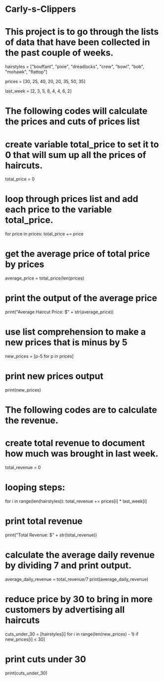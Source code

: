 # Carly-s-Clippers

# This project is to go through the lists of data that have been collected in the past couple of weeks.

hairstyles = ["bouffant", "pixie", "dreadlocks", "crew", "bowl", "bob", "mohawk", "flattop"]

prices = [30, 25, 40, 20, 20, 35, 50, 35]

last_week = [2, 3, 5, 8, 4, 4, 6, 2]

# The following codes will calculate the prices and cuts of prices list

# create variable total_price to set it to 0 that will sum up all the prices of haircuts.
total_price = 0

# loop through prices list and add each price to the variable total_price.
for price in prices:
  total_price += price

# get the average price of total price by prices
average_price = total_price/len(prices)

# print the output of the average price
print("Average Haircut Price: $" + str(average_price))

# use list comprehension to make a new prices that is minus by 5
new_prices = [p-5 for p in prices]

# print new prices output
print(new_prices)

# The following codes are to calculate the revenue.

# create total revenue to document how much was brought in last week.
total_revenue = 0

# looping steps:
for i in range(len(hairstyles)):
  total_revenue += prices[i] * last_week[i]

# print total revenue
print("Total Revenue: $" + str(total_revenue))

# calculate the average daily revenue by dividing 7 and print output.
average_daily_revenue = total_revenue/7
print(average_daily_revenue)

# reduce price by 30 to bring in more customers by advertising all haircuts
cuts_under_30 = [hairstyles[i] for i in range(len(new_prices) - 1) if new_prices[i] < 30]

# print cuts under 30
print(cuts_under_30)
